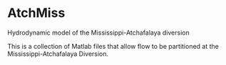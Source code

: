 # AtchMiss
Hydrodynamic model of the Mississippi-Atchafalaya diversion



This is a collection of Matlab files that allow flow to be partitioned at the Mississippi-Atchafalaya Diversion.

